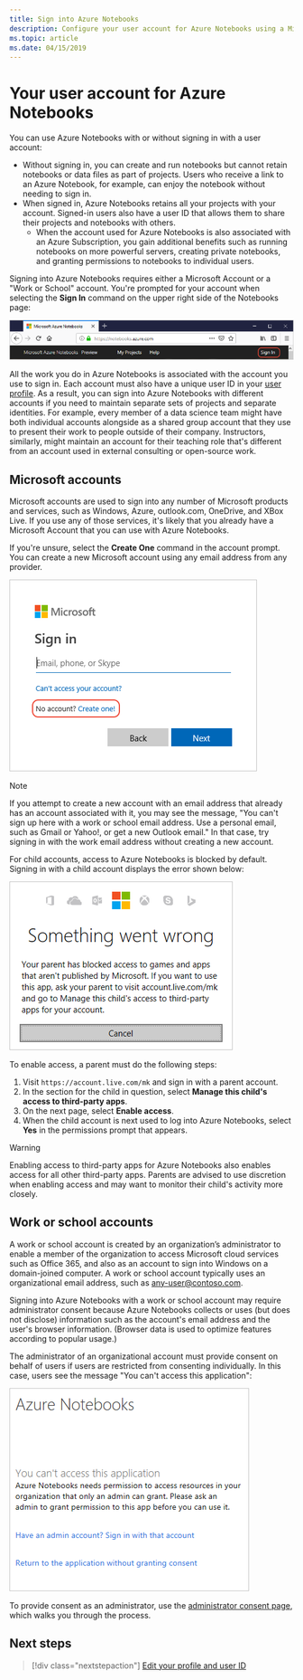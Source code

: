```yaml
---
title: Sign into Azure Notebooks
description: Configure your user account for Azure Notebooks using a Microsoft account or a work/school account.
ms.topic: article
ms.date: 04/15/2019
---
```


# Your user account for Azure Notebooks

You can use Azure Notebooks with or without signing in with a user account:

- Without signing in, you can create and run notebooks but cannot retain notebooks or data files as part of projects. Users who receive a link to an Azure Notebook, for example, can enjoy the notebook without needing to sign in.
- When signed in, Azure Notebooks retains all your projects with your account. Signed-in users also have a user ID that allows them to share their projects and notebooks with others.
  - When the account used for Azure Notebooks is also associated with an Azure Subscription, you gain additional benefits such as running notebooks on more powerful servers, creating private notebooks, and granting permissions to notebooks to individual users.

Signing into Azure Notebooks requires either a Microsoft Account or a "Work or School" account. You're prompted for your account when selecting the **Sign In** command on the upper right side of the Notebooks page:

![Sign in command for Azure Notebooks](media/accounts/sign-in-command.png)

All the work you do in Azure Notebooks is associated with the account you use to sign in. Each account must also have a unique user ID in your [user profile](azure-notebooks-user-profile.md). As a result, you can sign into Azure Notebooks with different accounts if you need to maintain separate sets of projects and separate identities. For example, every member of a data science team might have both individual accounts alongside as a shared group account that they use to present their work to people outside of their company. Instructors, similarly, might maintain an account for their teaching role that's different from an account used in external consulting or open-source work.

## Microsoft accounts

Microsoft accounts are used to sign into any number of Microsoft products and services, such as Windows, Azure, outlook.com, OneDrive, and XBox Live. If you use any of those services, it's likely that you already have a Microsoft Account that you can use with Azure Notebooks.

If you're unsure, select the **Create One** command in the account prompt. You can create a new Microsoft account using any email address from any provider.

![Command to create a new Microsoft account](media/accounts/create-new-microsoft-account.png)

> [!Note]
> If you attempt to create a new account with an email address that already has an account associated with it, you may see the message, "You can't sign up here with a work or school email address. Use a personal email, such as Gmail or Yahoo!, or get a new Outlook email." In that case, try signing in with the work email address without creating a new account.

For child accounts, access to Azure Notebooks is blocked by default. Signing in with a child account displays the error shown below:

![Error when attempting to sign in with a child account: something went wrong, your parent has blocked access](media/accounts/child-account-error.png)

To enable access, a parent must do the following steps:

1. Visit `https://account.live.com/mk` and sign in with a parent account.
1. In the section for the child in question, select **Manage this child's access to third-party apps**.
1. On the next page, select **Enable access**.
1. When the child account is next used to log into Azure Notebooks, select **Yes** in the permissions prompt that appears.

> [!Warning]
> Enabling access to third-party apps for Azure Notebooks also enables access for all other third-party apps. Parents are advised to use discretion when enabling access and may want to monitor their child's activity more closely.

## Work or school accounts

A work or school account is created by an organization’s administrator to enable a member of the organization to access Microsoft cloud services such as Office 365, and also as an account to sign into Windows on a domain-joined computer. A work or school account typically uses an organizational email address, such as any-user@contoso.com.

Signing into Azure Notebooks with a work or school account may require administrator consent because Azure Notebooks collects or uses (but does not disclose) information such as the account's email address and the user's browser information. (Browser data is used to optimize features according to popular usage.)

The administrator of an organizational account must provide consent on behalf of users if users are restricted from consenting individually. In this case, users see the message "You can't access this application":

!["You can't access this application" message when using a work or school account](media/accounts/consent-permissions-denied.png)

To provide consent as an administrator, use the [administrator consent page](https://notebooks.azure.com/account/adminConsent), which walks you through the process.

## Next steps  

> [!div class="nextstepaction"]
> [Edit your profile and user ID](azure-notebooks-user-profile.md)
